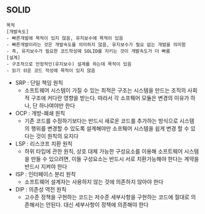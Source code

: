 ## SOLID

```
목적 
[개발속도]
- 빠른개발에 목적이 있지 않음, 유지보수에 목적이 있음
- 빠른개발이라는 것은 개발속도를 의미하지 않음, 유지보수가 필요 없는 개발을 의미함
- 즉, 유지보수가 필요한 코드작성에 SOLID를 지키는 것이 개발속도가 더 빠름
[설계]
- 구조적으로 안정적인(유지보수) 설계를 하는데 목적이 있음
- 읽기 쉬운 코드 작성에 목적이 있지 않음
```
- SRP : 단일 책임 원칙
    - 소프트웨어 시스템이 가질 수 있는 최적은 구조는 시스템을 만드는 조직의 사회적 구조에 커다란 영향을 받는다. 따라서 각 소프퉤어 모듈은 변경의 이유가 하나, 단 하나여야만 한다
- OCP : 개방-폐쇄 원칙
    - 기존 코드를 수정하기보다는 반드시 새로운 코드를 추가하는 방식으로 시스템의 행위를 변경할 수 있도록 설계해야만 소프퉤어 시스템을 쉽게 변경 할 수 있다는 것이 원칙의 요지다
- LSP : 리스코프 치환 원칙
    - 하위 타입에 관한 원칙, 상호 대체 가능한 구성요소를 이용해 소프트웨어 시스템을 만들 수 있으려면, 이들 구성요소는 반드시 서로 치환가능해야 한다는 계약을 반드시 지켜야 한다
- ISP : 인터페이스 분리 원칙
    - 소프트웨어 설계자는 사용하지 않는 것에 의존하지 않아야 한다
- DIP : 의존성 역전 원칙
    - 고수준 정책을 구현하는 코드는 저수준 세부사항을 구현하는 코드에 절대로 의존해서는 안된다. 대신 세부사항이 정책에 의존해야 한다 